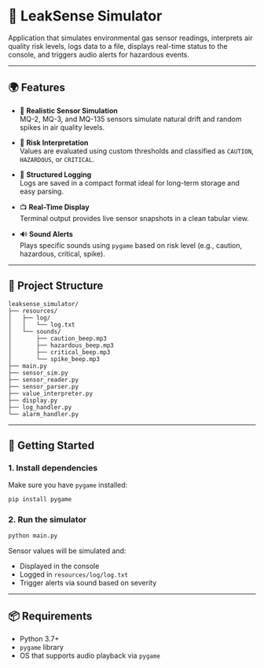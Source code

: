 
# 📡 LeakSense Simulator

Application that simulates environmental gas sensor readings, interprets air quality risk levels, logs data to a file, displays real-time status to the console, and triggers audio alerts for hazardous events.

---

## 🌍 Features

- 🔬 **Realistic Sensor Simulation**  
  MQ-2, MQ-3, and MQ-135 sensors simulate natural drift and random spikes in air quality levels.

- 🧠 **Risk Interpretation**  
  Values are evaluated using custom thresholds and classified as `CAUTION`, `HAZARDOUS`, or `CRITICAL`.

- 📝 **Structured Logging**  
  Logs are saved in a compact format ideal for long-term storage and easy parsing.

- 📺 **Real-Time Display**  
  Terminal output provides live sensor snapshots in a clean tabular view.

- 🔊 **Sound Alerts**  
  Plays specific sounds using `pygame` based on risk level (e.g., caution, hazardous, critical, spike).

---

## 📁 Project Structure

```
leaksense_simulator/
├── resources/
│   ├── log/
│   │   └── log.txt
│   └── sounds/
│       ├── caution_beep.mp3
│       ├── hazardous_beep.mp3
│       ├── critical_beep.mp3
│       └── spike_beep.mp3
├── main.py
├── sensor_sim.py
├── sensor_reader.py
├── sensor_parser.py
├── value_interpreter.py
├── display.py
├── log_handler.py
└── alarm_handler.py
```

---

## 🚀 Getting Started

### 1. Install dependencies

Make sure you have `pygame` installed:

```bash
pip install pygame
```

### 2. Run the simulator

```bash
python main.py
```

Sensor values will be simulated and:
- Displayed in the console
- Logged in `resources/log/log.txt`
- Trigger alerts via sound based on severity

---

## 📦 Requirements

- Python 3.7+
- `pygame` library
- OS that supports audio playback via `pygame`